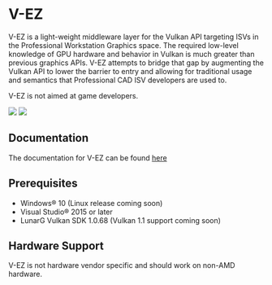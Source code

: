 # V-EZ

V-EZ is a light-weight middleware layer for the Vulkan API targeting ISVs in the Professional Workstation Graphics space. The required low-level knowledge of GPU hardware and behavior in Vulkan is much greater than previous graphics APIs.  V-EZ attempts to bridge that gap by augmenting the Vulkan API to lower the barrier to entry and allowing for traditional usage and semantics that Professional CAD ISV developers are used to.

V-EZ is not aimed at game developers.

<img src="https://github.com/GPUOpen-LibrariesAndSDKs/V-EZ/blob/master/Docs/img/VulkanAPI.PNG" />

<img src="https://github.com/GPUOpen-LibrariesAndSDKs/V-EZ/blob/master/Docs/img/V-EZ.PNG" />

## Documentation

The documentation for V-EZ can be found [here](https://gpuopen-librariesandsdks.github.io/V-EZ/)
## Prerequisites

* Windows&reg; 10 (Linux release coming soon)
* Visual Studio&reg; 2015 or later
* LunarG Vulkan SDK 1.0.68 (Vulkan 1.1 support coming soon)

## Hardware Support

V-EZ is not hardware vendor specific and should work on non-AMD hardware.
